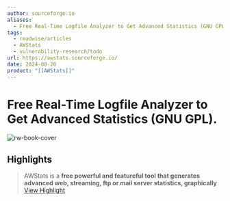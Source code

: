 ```yaml
---
author: sourceforge.io
aliases:
  - Free Real-Time Logfile Analyzer to Get Advanced Statistics (GNU GPL).
tags:
  - readwise/articles
  - AWStats
  - vulnerability-research/todo
url: https://awstats.sourceforge.io/
date: 2024-08-20
product: "[[AWStats]]"
---
```

# Free Real-Time Logfile Analyzer to Get Advanced Statistics (GNU GPL).

![rw-book-cover](https://readwise-assets.s3.amazonaws.com/static/images/article1.be68295a7e40.png)

## Highlights


> AWStats is a **free powerful and featureful tool that generates advanced web, streaming, ftp or mail server statistics, graphically**
> [View Highlight](https://read.readwise.io/read/01hbtz4fdyts8fm5p0qb96xq4b)

